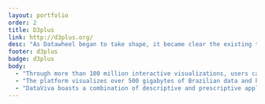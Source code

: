 ```yaml
---
layout: portfolio
order: 2
title: D3plus
link: http://d3plus.org/
desc: "As Datawheel began to take shape, it became clear the existing tools for data visualization weren’t going to be enough. D3plus to the rescue. The open-source brainchild of Datawheel co-founders Alexander Simoes and Dave Landry, D3plus acts as an extension to the wildly popular D3 library. With D3plus, beautiful data visualizations are possible in only a few lines of code."
footer: d3plus
badge: d3plus
body:
  - "Through more than 100 million interactive visualizations, users can learn valuable insights and knowledge regarding the entire formal sector of Brazil."
  - "The platform visualizes over 500 gigabytes of Brazilian data and helps to answer basic questions such as \"which occupations are growing most quickly in my town?\" and \"what are students studying at UFMG?\""
  - "DataViva boasts a combination of descriptive and prescriptive applications and seeks to provide useful socio-economic information to anybody interest in the Brazilian economy."
---
```

